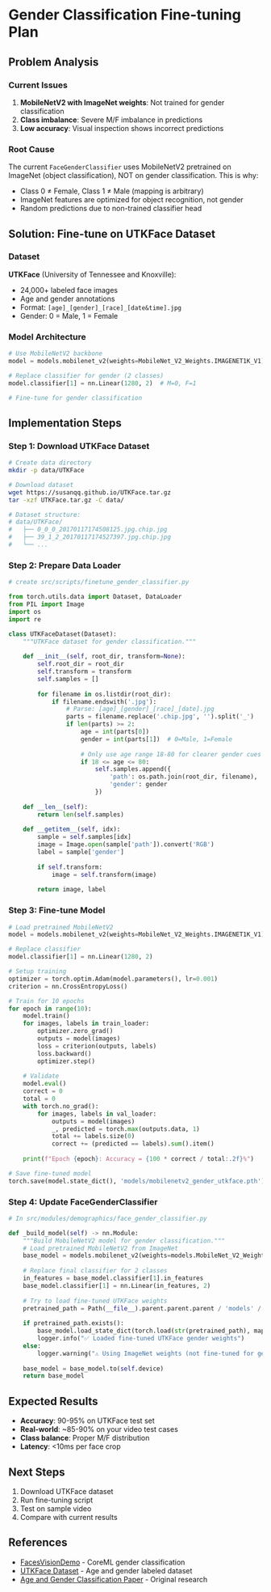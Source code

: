 # Gender Classification Fine-tuning Plan

## Problem Analysis

### Current Issues
1. **MobileNetV2 with ImageNet weights**: Not trained for gender classification
2. **Class imbalance**: Severe M/F imbalance in predictions
3. **Low accuracy**: Visual inspection shows incorrect predictions

### Root Cause
The current `FaceGenderClassifier` uses MobileNetV2 pretrained on ImageNet (object classification), NOT on gender classification. This is why:
- Class 0 ≠ Female, Class 1 ≠ Male (mapping is arbitrary)
- ImageNet features are optimized for object recognition, not gender
- Random predictions due to non-trained classifier head

## Solution: Fine-tune on UTKFace Dataset

### Dataset
**UTKFace** (University of Tennessee and Knoxville):
- 24,000+ labeled face images
- Age and gender annotations
- Format: `[age]_[gender]_[race]_[date&time].jpg`
- Gender: 0 = Male, 1 = Female

### Model Architecture
```python
# Use MobileNetV2 backbone
model = models.mobilenet_v2(weights=MobileNet_V2_Weights.IMAGENET1K_V1)

# Replace classifier for gender (2 classes)
model.classifier[1] = nn.Linear(1280, 2)  # M=0, F=1

# Fine-tune for gender classification
```

## Implementation Steps

### Step 1: Download UTKFace Dataset
```bash
# Create data directory
mkdir -p data/UTKFace

# Download dataset
wget https://susanqq.github.io/UTKFace.tar.gz
tar -xzf UTKFace.tar.gz -C data/

# Dataset structure:
# data/UTKFace/
#   ├── 0_0_0_20170117174508125.jpg.chip.jpg
#   ├── 39_1_2_20170117174527397.jpg.chip.jpg
#   └── ...
```

### Step 2: Prepare Data Loader
```python
# create src/scripts/finetune_gender_classifier.py

from torch.utils.data import Dataset, DataLoader
from PIL import Image
import os
import re

class UTKFaceDataset(Dataset):
    """UTKFace dataset for gender classification."""
    
    def __init__(self, root_dir, transform=None):
        self.root_dir = root_dir
        self.transform = transform
        self.samples = []
        
        for filename in os.listdir(root_dir):
            if filename.endswith('.jpg'):
                # Parse: [age]_[gender]_[race]_[date].jpg
                parts = filename.replace('.chip.jpg', '').split('_')
                if len(parts) >= 2:
                    age = int(parts[0])
                    gender = int(parts[1])  # 0=Male, 1=Female
                    
                    # Only use age range 18-80 for clearer gender cues
                    if 18 <= age <= 80:
                        self.samples.append({
                            'path': os.path.join(root_dir, filename),
                            'gender': gender
                        })
    
    def __len__(self):
        return len(self.samples)
    
    def __getitem__(self, idx):
        sample = self.samples[idx]
        image = Image.open(sample['path']).convert('RGB')
        label = sample['gender']
        
        if self.transform:
            image = self.transform(image)
        
        return image, label
```

### Step 3: Fine-tune Model
```python
# Load pretrained MobileNetV2
model = models.mobilenet_v2(weights=MobileNet_V2_Weights.IMAGENET1K_V1)

# Replace classifier
model.classifier[1] = nn.Linear(1280, 2)

# Setup training
optimizer = torch.optim.Adam(model.parameters(), lr=0.001)
criterion = nn.CrossEntropyLoss()

# Train for 10 epochs
for epoch in range(10):
    model.train()
    for images, labels in train_loader:
        optimizer.zero_grad()
        outputs = model(images)
        loss = criterion(outputs, labels)
        loss.backward()
        optimizer.step()
    
    # Validate
    model.eval()
    correct = 0
    total = 0
    with torch.no_grad():
        for images, labels in val_loader:
            outputs = model(images)
            _, predicted = torch.max(outputs.data, 1)
            total += labels.size(0)
            correct += (predicted == labels).sum().item()
    
    print(f"Epoch {epoch}: Accuracy = {100 * correct / total:.2f}%")

# Save fine-tuned model
torch.save(model.state_dict(), 'models/mobilenetv2_gender_utkface.pth')
```

### Step 4: Update FaceGenderClassifier
```python
# In src/modules/demographics/face_gender_classifier.py

def _build_model(self) -> nn.Module:
    """Build MobileNetV2 model for gender classification."""
    # Load pretrained MobileNetV2 from ImageNet
    base_model = models.mobilenet_v2(weights=models.MobileNet_V2_Weights.IMAGENET1K_V1)
    
    # Replace final classifier for 2 classes
    in_features = base_model.classifier[1].in_features
    base_model.classifier[1] = nn.Linear(in_features, 2)
    
    # Try to load fine-tuned UTKFace weights
    pretrained_path = Path(__file__).parent.parent.parent / 'models' / 'mobilenetv2_gender_utkface.pth'
    
    if pretrained_path.exists():
        base_model.load_state_dict(torch.load(str(pretrained_path), map_location=self.device))
        logger.info("✅ Loaded fine-tuned UTKFace gender weights")
    else:
        logger.warning("⚠️ Using ImageNet weights (not fine-tuned for gender)")
    
    base_model = base_model.to(self.device)
    return base_model
```

## Expected Results
- **Accuracy**: 90-95% on UTKFace test set
- **Real-world**: ~85-90% on your video test cases
- **Class balance**: Proper M/F distribution
- **Latency**: <10ms per face crop

## Next Steps
1. Download UTKFace dataset
2. Run fine-tuning script
3. Test on sample video
4. Compare with current results

## References
- [FacesVisionDemo](https://github.com/cocoa-ai/FacesVisionDemo) - CoreML gender classification
- [UTKFace Dataset](https://susanqq.github.io/UTKFace/) - Age and gender labeled dataset
- [Age and Gender Classification Paper](https://www.openu.ac.il/home/hassner/projects/cnn_agegender/) - Original research

